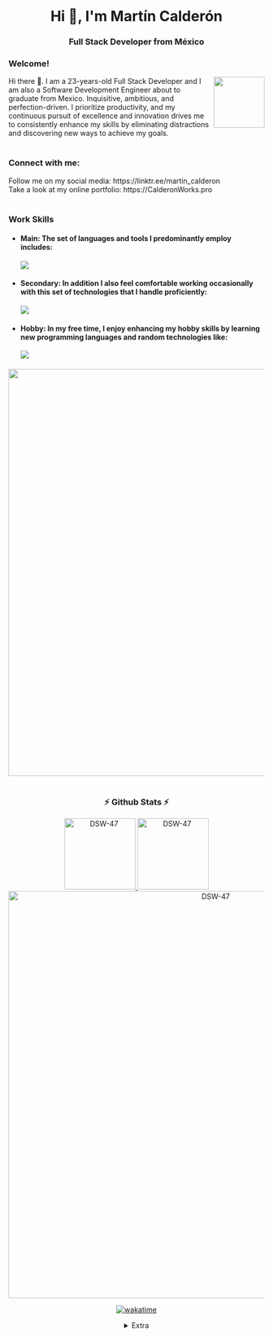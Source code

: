 <br/>
<h1 align="center">Hi 👋, I'm Martín Calderón</h1>
<h3 align="center">Full Stack Developer from México</h3>

### Welcome!
<div>
  <a href="https://github.com/DSW-47" title="Go to Source">
  <img align=right width=100 src="https://i.pinimg.com/originals/d0/19/72/d019725ef4da31a294694f31a3702297.gif" />
   </a>
</div>
Hi there 👋. I am a 23-years-old Full Stack Developer and I am also a Software Development Engineer about to graduate from Mexico. Inquisitive, ambitious, and perfection-driven. I prioritize productivity, and my continuous pursuit of excellence and innovation drives me to consistently enhance my skills by eliminating distractions and discovering new ways to achieve my goals.
<br/>
<br/>
<h3 align="left">Connect with me:</h3>
Follow me on my social media: https://linktr.ee/martin_calderon
<br/>
Take a look at my online portfolio: https://CalderonWorks.pro
<br/>
<br/>

### Work Skills
- #### Main: The set of languages and tools I predominantly employ includes:
  [![](https://skillicons.dev/icons?i=react,nodejs,laravel,js,bootstrap,mysql,html,css,git,figma,vscode,postman)](https://skillicons.dev)


- #### Secondary: In addition I also feel comfortable working occasionally with this set of technologies that I handle proficiently:

  [![](https://skillicons.dev/icons?i=vue,tailwind,php,wordpress,electron,xd)](https://skillicons.dev)

- #### Hobby: In my free time, I enjoy enhancing my hobby skills by learning new programming languages and random technologies like:

  [![](https://skillicons.dev/icons?i=java,cs,cpp,unity,python)](https://skillicons.dev)
####

<div align=center>
   <a target="_blank" rel="noreferrer" href="https://github.com/DSW-47"   title="Go to Source">
      <img align="center" width=800 src="https://github.com/DSW-47/DSW-47/assets/71650407/fb8786db-86cd-4477-b566-4eff8a47f68a" />
    </a>
</div>
<br/>

<div align=center>
  
  ### ⚡ Github Stats ⚡
  
  <!-- mi perfil stats de racha-->
 <div align=center>
    <a target="_blank" align=center rel="noreferrer" href="https://github-readme-streak-stats.herokuapp.com/?user=DSW-47&show_icons=true&theme=radical&hide_border=true&pretty=true"   title="Go to Source">
     <img  height=140 src="https://github-readme-streak-stats.herokuapp.com/?user=DSW-47&show_icons=true&theme=radical&hide_border=true&pretty=true" alt="DSW-47" />
    </a>
  
 <!-- Mini  Lenguajes programación-->

  <a target="_blank" align=center rel="noreferrer" href="https://github-readme-stats.vercel.app/api/top-langs/?username=DSW-47&show_icons=true&theme=radical&hide_border=true&pretty=true&layout=compact"   title="Go to Source">
    <img  height=140 src="https://github-readme-stats.vercel.app/api/top-langs/?username=DSW-47&show_icons=true&theme=radical&hide_border=true&pretty=true&layout=compact" alt="DSW-47" />
  </a>
  </div>

</div>
  

<div align=center>

<!-- wakatime -->
  <!-- 30 dias-->

  <a target="_blank" rel="noreferrer" href="https://wakatime.com/share/@dsw47/d472e67b-0d70-4ec6-bbb1-e9712bab20f2.svg" title="View full size">
    <img  width=800 src="https://wakatime.com/share/@dsw47/d472e67b-0d70-4ec6-bbb1-e9712bab20f2.svg" alt="DSW-47" />
  </a>

  [![wakatime](https://wakatime.com/badge/user/25b1393c-7659-477a-b6de-4da0492e782b.svg)](https://wakatime.com/@25b1393c-7659-477a-b6de-4da0492e782b)

  >
</div>

<details align=center>
<summary>Extra</summary>

[id1]: ## "tooltip"
This is a [tooltip][id1] example.

</details>

